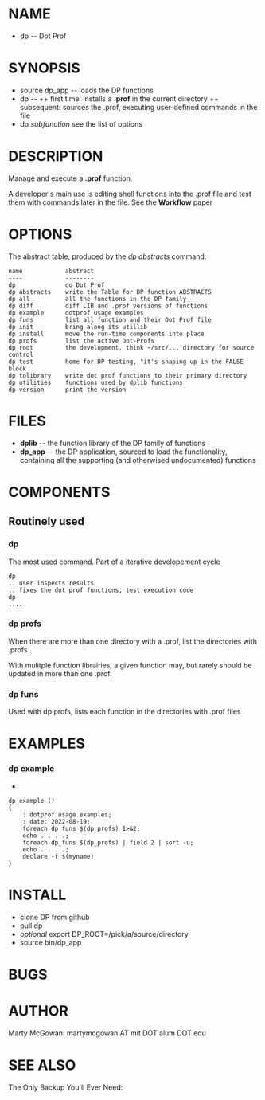 
NAME
====

+ dp -- Dot Prof
 		
SYNOPSIS
========

+ source dp_app -- loads the DP functions
+ dp -- 
++ first time: installs a **.prof** in the current directory
++ subsequent: sources the .prof, executing user-defined commands in the file
+ dp _subfunction_ see the list of options

DESCRIPTION
===========

Manage and execute a **.prof** function.

A developer's  main use is editing shell functions into the .prof file and
test them with commands later in the file.   See the **Workflow** paper

OPTIONS
=======
The abstract table, produced by the *dp abstracts* command:

    name        	abstract
    ----        	--------
    dp          	do Dot Prof
    dp abstracts	write the Table for DP function ABSTRACTS
    dp all      	all the functions in the DP family
    dp diff     	diff LIB and .prof versions of functions
    dp example  	dotprof usage examples
    dp funs     	list all function and their Dot Prof file
    dp init     	bring along its utillib
    dp install  	move the run-time components into place
    dp profs    	list the active Dot-Profs
    dp root     	the development, think ~/src/... directory for source control
    dp test     	home for DP testing, "it's shaping up in the FALSE block
    dp tolibrary	write dot prof functions to their primary directory
    dp utilities	functions used by dplib functions
    dp version  	print the version


FILES
=====

* **dplib** -- the function library of the DP family of functions
* **dp_app** -- the DP application, sourced to load the functionality, containing
   all the supporting (and otherwised undocumented) functions

COMPONENTS
==========

Routinely used 
--------------

### dp 

The most used command. Part of a iterative developement cycle

    dp
	.. user inspects results
	.. fixes the dot prof functions, test execution code
	dp 
	....
	
### dp profs

When there are more than one directory with a .prof, list the directories
with .profs .

With mulitple function librairies, a given function may, but rarely should
be updated in more than one .prof.

### dp funs

Used with dp profs, lists each function in the directories with .prof files
	
EXAMPLES
========

### dp example
*

    dp_example () 
    { 
        : dotprof usage examples;
        : date: 2022-08-19;
        foreach dp_funs $(dp_profs) 1>&2;
        echo . . . .;
        foreach dp_funs $(dp_profs) | field 2 | sort -u;
        echo . . . .;
        declare -f $(myname)
    }

INSTALL
=======

* clone DP from github
* pull dp
* *optional* export DP_ROOT=/pick/a/source/directory
* source bin/dp_app 

BUGS
====

AUTHOR
======

Marty McGowan: martymcgowan AT mit DOT alum DOT edu

SEE ALSO
========

The Only Backup You'll Ever Need: 
